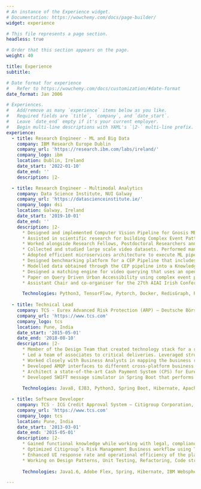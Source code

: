 ```yaml
---
# An instance of the Experience widget.
# Documentation: https://wowchemy.com/docs/page-builder/
widget: experience

# This file represents a page section.
headless: true

# Order that this section appears on the page.
weight: 40

title: Experience
subtitle:

# Date format for experience
#   Refer to https://wowchemy.com/docs/customization/#date-format
date_format: Jan 2006

# Experiences.
#   Add/remove as many `experience` items below as you like.
#   Required fields are `title`, `company`, and `date_start`.
#   Leave `date_end` empty if it's your current employer.
#   Begin multi-line descriptions with YAML's `|2-` multi-line prefix.
experience:
  - title: Research Engineer - ML and Big Data
    company: IBM Research Europe Dublin
    company_url: 'https://research.ibm.com/labs/ireland/'
    company_logo: ibm
    location: Dublin, Ireland
    date_start: '2022-01-10'
    date_end: ''
    description: |2-

  - title: Research Engineer - Multimodal Analytics
    company: Data Science Institute, NUI Galway
    company_url: 'https://datascienceinstitute.ie/'
    company_logo: dsi
    location: Galway, Ireland
    date_start: '2019-10-01'
    date_end: ''
    description: |2-
      * Designed and implemented Computer Vision Pipeline for Gnosis MEP engine in Python, Redis Streams, Docker.
      * Assisted in scientific research for building Complex Event Patterns (CEP) in Data Streams. Worked on individual problem sets.
      * Worked alongside Research Fellows, Postdoctoral Researchers and PhD students on design challenges and refining CEP work problems.
      * Collected and studied large scale video datasets. Performed manipulating, processing, and extracting value from these datasets. Ran Image Processing models to analyse the accuracy and prepared ground data - TensorFlow/Keras.
      * Adopted efficient microservices architecture to execute ML pipeline on the streaming multi-modal data.
      * Designed benchmarking platform for a CEP Pipeline that includes Object Detection, Object Tracking and Annotation via Jaegar/Python.
      * Modelled data obtained through the CEP pipeline into a Knowledge Graph through spatiotemporal relationships. 
      * Designed a matching engine for video querying that uses an openCypher query to explore Knowledge Graphs.
      * Paper on Query Driven Urban Accessibility using complex event processing accepted in ACM Multimedia 2021.
      * Assistant Chair and co-organiser for the 27th AIAI Irish Conference on Artificial Intelligence and Cognitive Science, Galway, Ireland, December 5-6, 2019. 

      Technologies: Python3, TensorFlow, Pytorch, Docker, RedisGraph, RedisStreams, DNN models.
                
  - title: Technical Lead
    company: TCS - Eurex Advanced Risk Protection (ARP) – Deutsche Börse Group, Frankfrut.
    company_url: 'https://www.tcs.com'
    company_logo: tcs
    location: Pune, India
    date_start: '2015-05-01'
    date_end: '2018-08-10'
    description: |2-
      * Member of the Design Team that created technology stack for a risk interface application that monitors risk exposure in real-time for Eurex Exchange T7.
      * Led a team of associates to critical deliveries. Leveraged strong expertise in solving and identifying bugs while working with production support.
      * Worked closely with Business Analysts in mapping the business requirement with the Physical Data Model.
      * Developed AMQP interfaces to different cross-platform business entities and facilitated data exchange using Google Protocol Buffer (GPB).
      * Architect a state-of-the-art Cash Payment System (CPS) for Eurex Trading Platform T7. It offers a high degree of flexibility in terms of processing trades, payment locations, message formats and cross-currencies transactions. Created chained transaction handling using Spring Transaction Management.
      * Developed SWIFT message simulator in Spring Boot that performs load testing on thousands of concurrent payment instructions.
    
      Technologies: Java8, EJB3, Python3, Spring Boot, Hibernate, Apache Qpid, Jboss7, PostgreSQL, Git, Maven, Protocol Buffers.

  - title: Software Developer
    company: TCS - ICG Credit Approval System – Citigroup Corporation, NJ USA.
    company_url: 'https://www.tcs.com'
    company_logo: tcs
    location: Pune, India
    date_start: '2013-03-01'
    date_end: '2015-05-01'
    description: |2-
      * Gained functional knowledge while working with legal, compliance and lending team on credit approval workflows and lending practices.
      * Optimized Citigroup’s Risk Management Business workflow using TIBCO iProcess and Spring Scheduler.
      * Enhanced UI response rate and operational efficiency of the platform by eliminating legacy codebase.
      * Working on Design Patterns, Unit Testing, Refactoring, Code structuring.
    
      Technologies: Java1.6, Adobe Flex, Spring, Hibernate, IBM Websphere, Oracle 10g, Git, Maven, HP Load Runner.

---
```

